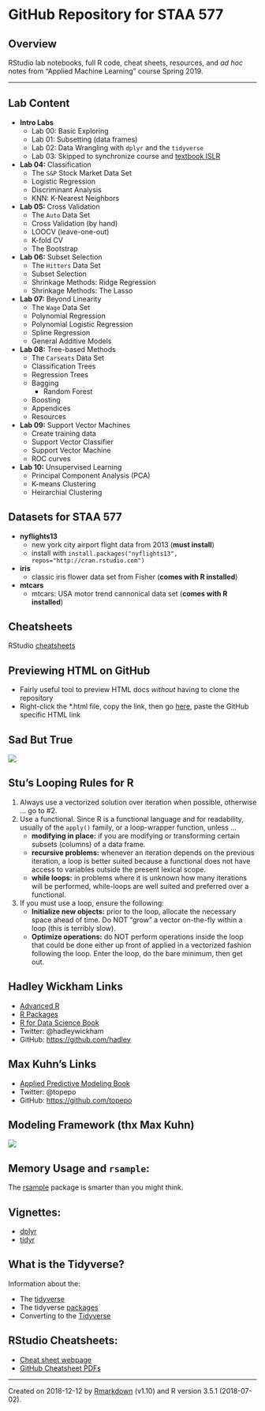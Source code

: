
<!-- README.md is generated from README.Rmd. Please edit that file -->

# GitHub Repository for STAA 577

## Overview

RStudio lab notebooks, full R code, cheat sheets, resources, and *ad
hoc* notes from “Applied Machine Learning” course Spring 2019.

-----

## Lab Content

  - **Intro Labs**
      - Lab 00: Basic Exploring
      - Lab 01: Subsetting (data frames)
      - Lab 02: Data Wrangling with `dplyr` and the `tidyverse`
      - Lab 03: Skipped to synchronize course and [textbook
        ISLR](https://www-bcf.usc.edu/~gareth/ISL/)
  - **Lab 04:** Classification
      - The `S&P` Stock Market Data Set
      - Logistic Regression
      - Discriminant Analysis
      - KNN: K-Nearest Neighbors
  - **Lab 05:** Cross Validation
      - The `Auto` Data Set
      - Cross Validation (by hand)
      - LOOCV (leave-one-out)
      - K-fold CV
      - The Bootstrap
  - **Lab 06:** Subset Selection
      - The `Hitters` Data Set
      - Subset Selection
      - Shrinkage Methods: Ridge Regression
      - Shrinkage Methods: The Lasso
  - **Lab 07:** Beyond Linearity
      - The `Wage` Data Set
      - Polynomial Regression
      - Polynomial Logistic Regression
      - Spline Regression
      - General Additive Models
  - **Lab 08:** Tree-based Methods
      - The `Carseats` Data Set
      - Classification Trees
      - Regression Trees
      - Bagging
          - Random Forest
      - Boosting
      - Appendices
      - Resources
  - **Lab 09:** Support Vector Machines
      - Create training data
      - Support Vector Classifier
      - Support Vector Machine
      - ROC curves
  - **Lab 10:** Unsupervised Learning
      - Principal Component Analysis (PCA)
      - K-means Clustering
      - Heirarchial Clustering

## Datasets for STAA 577

  - **nyflights13**
      - new york city airport flight data from 2013 (**must install**)
      - install with `install.packages("nyflights13",
        repos="http://cran.rstudio.com")`
  - **iris**
      - classic iris flower data set from Fisher (**comes with R
        installed**)
  - **mtcars**
      - mtcars: USA motor trend cannonical data set (**comes with R
        installed**)

## Cheatsheets

RStudio [cheatsheets](https://www.rstudio.com/resources/cheatsheets/)

## Previewing HTML on GitHub

  - Fairly useful tool to preview HTML docs *without* having to clone
    the repository
  - Right-click the \*.html file, copy the link, then go
    [here](https://htmlpreview.github.io/), paste the GitHub specific
    HTML
link

## Sad But True

![](https://user-images.githubusercontent.com/25203086/39396951-8a8d2052-4ab4-11e8-8fe9-38aa67591ef1.jpg)

## Stu’s Looping Rules for R

1.  Always use a vectorized solution over iteration when possible,
    otherwise … go to \#2.
2.  Use a functional. Since R is a functional language and for
    readability, usually of the `apply()` family, or a loop-wrapper
    function, unless …
      - **modifying in place:** if you are modifying or transforming
        certain subsets (columns) of a data frame.
      - **recursive problems:** whenever an iteration depends on the
        previous iteration, a loop is better suited because a functional
        does not have access to variables outside the present lexical
        scope.
      - **while loops:** in problems where it is unknown how many
        iterations will be performed, while-loops are well suited and
        preferred over a functional.
3.  If you must use a loop, ensure the following:
      - **Initialize new objects:** prior to the loop, allocate the
        necessary space ahead of time. Do NOT “grow” a vector on-the-fly
        within a loop (this is terribly slow).
      - **Optimize operations:** do NOT perform operations inside the
        loop that could be done either up front of applied in a
        vectorized fashion following the loop. Enter the loop, do the
        bare minimum, then get out.

## Hadley Wickham Links

  - [Advanced R](http://adv-r.had.co.nz)
  - [R Packages](r-pkgs.had.co.nz/)
  - [R for Data Science Book](http://r4ds.had.co.nz/)
  - Twitter: @hadleywickham
  - GitHub: <https://github.com/hadley>

## Max Kuhn’s Links

  - [Applied Predictive Modeling
    Book](http://appliedpredictivemodeling.com)
  - Twitter: @topepo
  - GitHub:
<https://github.com/topepo>

## Modeling Framework (thx Max Kuhn)

![](https://user-images.githubusercontent.com/25203086/38456246-cbb2f6f4-3a3f-11e8-8b2e-135b62a07cc0.png)

## Memory Usage and `rsample`:

The [rsample](https://topepo.github.io/rsample/) package is smarter than
you might
    think.

## Vignettes:

  - [dplyr](https://cran.r-project.org/web/packages/dplyr/vignettes/dplyr.html)
  - [tidyr](http://cran.r-project.org/web/packages/tidyr/vignettes/tidy-data.html)

## What is the Tidyverse?

Information about the:

  - The [tidyverse](https://www.tidyverse.org/)
  - The tidyverse [packages](https://www.tidyverse.org/packages/)
  - Converting to the
    [Tidyverse](http://www.significantdigits.org/2017/10/switching-from-base-r-to-tidyverse/)

## RStudio Cheatsheets:

  - [Cheat sheet
    webpage](https://www.rstudio.com/resources/cheatsheets/)
  - [GitHub Cheatsheet PDFs](https://github.com/rstudio/cheatsheets)

-----

Created on 2018-12-12 by
[Rmarkdown](https://github.com/rstudio/rmarkdown) (v1.10) and R version
3.5.1 (2018-07-02).

